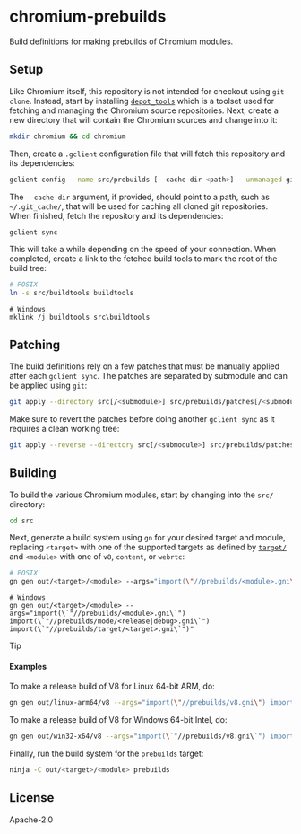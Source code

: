 # chromium-prebuilds

Build definitions for making prebuilds of Chromium modules.

## Setup

Like Chromium itself, this repository is not intended for checkout using `git clone`. Instead, start by installing [`depot_tools`](https://commondatastorage.googleapis.com/chrome-infra-docs/flat/depot_tools/docs/html/depot_tools_tutorial.html#_setting_up) which is a toolset used for fetching and managing the Chromium source repositories. Next, create a new directory that will contain the Chromium sources and change into it:

```sh
mkdir chromium && cd chromium
```

Then, create a `.gclient` configuration file that will fetch this repository and its dependencies:

```sh
gclient config --name src/prebuilds [--cache-dir <path>] --unmanaged git@github.com:holepunchto/chromium-prebuilds.git
```

The `--cache-dir` argument, if provided, should point to a path, such as `~/.git_cache/`, that will be used for caching all cloned git repositories. When finished, fetch the repository and its dependencies:

```sh
gclient sync
```

This will take a while depending on the speed of your connection. When completed, create a link to the fetched build tools to mark the root of the build tree:

```sh
# POSIX
ln -s src/buildtools buildtools
```

```pwsh
# Windows
mklink /j buildtools src\buildtools
```

## Patching

The build definitions rely on a few patches that must be manually applied after each `gclient sync`. The patches are separated by submodule and can be applied using `git`:

```sh
git apply --directory src[/<submodule>] src/prebuilds/patches[/<submodule>]/*.patch
```

Make sure to revert the patches before doing another `gclient sync` as it requires a clean working tree:

```sh
git apply --reverse --directory src[/<submodule>] src/prebuilds/patches[/<submodule>]/*.patch
```

## Building

To build the various Chromium modules, start by changing into the `src/` directory:

```sh
cd src
```

Next, generate a build system using `gn` for your desired target and module, replacing `<target>` with one of the supported targets as defined by [`target/`](target/) and `<module>` with one of `v8`, `content`, or `webrtc`:

```sh
# POSIX
gn gen out/<target>/<module> --args="import(\"//prebuilds/<module>.gni\") import(\"//prebuilds/mode/<release|debug>.gni\") import(\"//prebuilds/target/<target>.gni\")"
```

```pwsh
# Windows
gn gen out/<target>/<module> --args="import(\`"//prebuilds/<module>.gni\`") import(\`"//prebuilds/mode/<release|debug>.gni\`") import(\`"//prebuilds/target/<target>.gni\`")"
```

> [!TIP]
>
> #### Examples
>
> To make a release build of V8 for Linux 64-bit ARM, do:
>
> ```sh
> gn gen out/linux-arm64/v8 --args="import(\"//prebuilds/v8.gni\") import(\"//prebuilds/mode/release.gni\") import(\"//prebuilds/target/linux-arm64.gni\")"
> ```
>
> To make a release build of V8 for Windows 64-bit Intel, do:
>
> ```sh
> gn gen out/win32-x64/v8 --args="import(\`"//prebuilds/v8.gni\`") import(\`"//prebuilds/mode/release.gni\`") import(\`"//prebuilds/target/win32-x64.gni\`")"
> ```

Finally, run the build system for the `prebuilds` target:

```sh
ninja -C out/<target>/<module> prebuilds
```

## License

Apache-2.0
